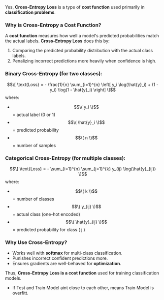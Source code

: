 Yes, **Cross-Entropy Loss** is a type of **cost function** used primarily in **classification problems**.  

### **Why is Cross-Entropy a Cost Function?**  
A **cost function** measures how well a model's predicted probabilities match the actual labels. **Cross-Entropy Loss** does this by:  
1. Comparing the predicted probability distribution with the actual class labels.  
2. Penalizing incorrect predictions more heavily when confidence is high.  

### **Binary Cross-Entropy (for two classes):**  
$$\[
\text{Loss} = - \frac{1}{n} \sum_{i=1}^{n} \left[ y_i \log(\hat{y}_i) + (1 - y_i) \log(1 - \hat{y}_i) \right]
\]$$
where:  
- $$\( y_i \)$$ = actual label (0 or 1)  
- $$\( \hat{y}_i \)$$= predicted probability  
- $$\( n \)$$ = number of samples  

### **Categorical Cross-Entropy (for multiple classes):**  
$$\[
\text{Loss} = - \sum_{i=1}^{n} \sum_{j=1}^{k} y_{ij} \log(\hat{y}_{ij})
\]$$
where:  
- $$\( k \)$$ = number of classes  
- $$\( y_{ij} \)$$ = actual class (one-hot encoded)  
- $$\( \hat{y}_{ij} \)$$ = predicted probability for class \( j \)  

### **Why Use Cross-Entropy?**  
- Works well with **softmax** for multi-class classification.  
- Punishes incorrect confident predictions more.  
- Ensures gradients are well-behaved for **optimization**.  

Thus, **Cross-Entropy Loss is a cost function** used for training classification models.
- If Test and Train Model aint close to each other, means Train Model is overfitt.
